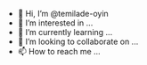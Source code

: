 - 👋 Hi, I’m @temilade-oyin
- 👀 I’m interested in ...
- 🌱 I’m currently learning ...
- 💞️ I’m looking to collaborate on ...
- 📫 How to reach me ...

<!---
temilade-oyin/temilade-oyin is a ✨ special ✨ repository because its `README.md` (this file) appears on your GitHub profile.
You can click the Preview link to take a look at your changes.
--->

